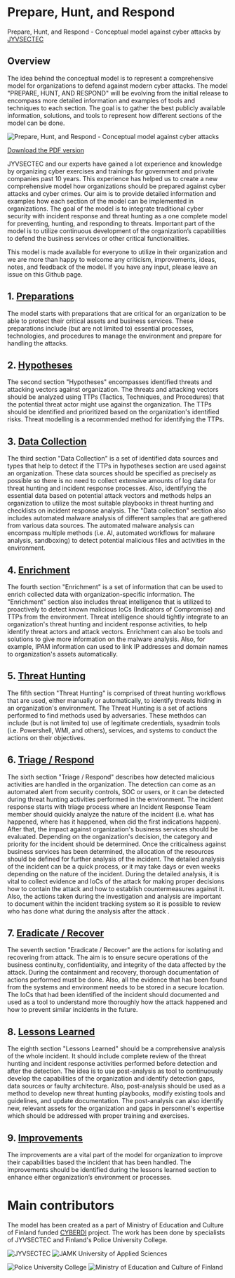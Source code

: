 # Prepare, Hunt, and Respond
Prepare, Hunt, and Respond - Conceptual model against cyber attacks by [JYVSECTEC](https://jyvsectec.fi)

## Overview
The idea behind the conceptual model is to represent a comprehensive model for organizations to defend against modern cyber attacks. The model "PREPARE, HUNT, AND RESPOND" will be evolving from the initial release to encompass more detailed information and examples of tools and techniques to each section. The goal is to gather the best publicly available information, solutions, and tools to represent how different sections of the model can be done. 

![Prepare, Hunt, and Respond - Conceptual model against cyber attacks](https://raw.githubusercontent.com/JYVSECTEC/PHR-model/master/_images/Prepare_Hunt_Respond.png "Prepare, Hunt, and Respond - Conceptual model against cyber attacks")

[Download the PDF version](https://github.com/JYVSECTEC/PHR-model/blob/master/Prepare_Hunt_Respond_Poster.pdf)

JYVSECTEC and our experts have gained a lot experience and knowledge by organizing cyber exercises and trainings for government and private companies past 10 years. This experience has helped us to create a new comprehensive model how organizations should be prepared against cyber attacks and cyber crimes. Our aim is to provide detailed information and examples how each section of the model can be implemented in organizations. The goal of the model is to integrate traditional cyber security with incident response and threat hunting as a one complete model for preventing, hunting, and responding to threats. Important part of the model is to utilize continuous development of the organization’s capabilities to defend the business services or other critical functionalities.

This model is made available for everyone to utilize in their organization and we are more than happy to welcome any criticism, improvements, ideas, notes, and feedback of the model. If you have any input, please leave an issue on this Github page.

## 1. [Preparations](https://github.com/JYVSECTEC/PHR-model/tree/master/Preparation)
The model starts with preparations that are critical for an organization to be able to protect their critical assets and business services. These preparations include (but are not limited to) essential processes, technologies, and procedures to manage the environment and prepare for handling the attacks.

## 2. [Hypotheses](https://github.com/JYVSECTEC/PHR-model/tree/master/Hypotheses)
The second section "Hypotheses" encompasses identified threats and attacking vectors against organization. The threats and attacking vectors should be analyzed using TTPs (Tactics, Techniques, and Procedures) that the potential threat actor might use against the organization. The TTPs should be identified and prioritized based on the organization's identified risks. Threat modelling is a recommended method for identifying the TTPs.

## 3. [Data Collection](https://github.com/JYVSECTEC/PHR-model/tree/master/Data%20Collection)
The third section "Data Collection" is a set of identified data sources and types that help to detect if the TTPs in hypotheses section are used against an organization. These data sources should be specified as precisely as possible so there is no need to collect extensive amounts of log data for threat hunting and incident response processes. Also, identifying the essential data based on potential attack vectors and methods helps an organization to utilize the most suitable playbooks in threat hunting and checklists on incident response analysis. The "Data collection" section also includes automated malware analysis of different samples that are gathered from various data sources. The automated malware analysis can encompass multiple methods (i.e. AI, automated workflows for malware analysis, sandboxing) to detect potential malicious files and activities in the environment.

## 4. [Enrichment](https://github.com/JYVSECTEC/PHR-model/tree/master/Enrichment)
The fourth section "Enrichment" is a set of information that can be used to enrich collected data with organization-specific information. The "Enrichment" section also includes threat intelligence that is utilized to proactively to detect known malicious IoCs (Indicators of Compromise) and TTPs from the environment. Threat intelligence should tightly integrate to an organization's threat hunting and incident response activities, to help identify threat actors and attack vectors. Enrichment can also be tools and solutions to give more information on the malware analysis. Also, for example, IPAM information can used to link IP addresses and domain names to organization's assets automatically.

## 5. [Threat Hunting](https://github.com/JYVSECTEC/PHR-model/tree/master/Threat%20Hunting)
The fifth section "Threat Hunting" is comprised of threat hunting workflows that are used, either manually or automatically, to identify threats hiding in an organization's environment. The Threat Hunting is a set of actions performed to find methods used by adversaries. These methdos can include (but is not limited to) use of legitimate credentials, sysadmin tools (i.e. Powershell, WMI, and others), services, and systems to conduct the actions on their objectives.

## 6. [Triage / Respond](https://github.com/JYVSECTEC/PHR-model/tree/master/Triage-Respond)
The sixth section "Triage / Respond" describes how detected malicious activities are handled in the organization. The detection can come as an automated alert from security controls, SOC or users, or it can be detected during threat hunting activities performed in the environment. The incident response starts with triage process where an Incident Response Team member should quickly analyze the nature of the incident (i.e. what has happened, where has it happened, when did the first indications happen). After that, the impact against organization's business services should be evaluated. Depending on the organization's decision, the category and priority for the incident should be determined. Once the criticalness against business services has been determined, the allocation of the resources should be defined for further analysis of the incident. The detailed analysis of the incident can be a quick process, or it may take days or even weeks depending on the nature of the incident. During the detailed analysis, it is vital to collect evidence and IoCs of the attack for making proper decisions how to contain the attack and how to establish countermeasures against it. Also, the actions taken during the investigation and analysis are important to document within the incident tracking system so it is possible to review who has done what during the analysis after the attack .

## 7. [Eradicate / Recover](https://github.com/JYVSECTEC/PHR-model/tree/master/Eradicate-Recover)
The seventh section "Eradicate / Recover" are the actions for isolating and recovering from attack. The aim is to ensure secure operations of the business continuity, confidentiality, and integrity of the data affected by the attack. During the containment and recovery, thorough documentation of actions performed must be done. Also, all the evidence that has been found from the systems and environment needs to be stored in a secure location. The IoCs that had been identified of the incident should documented and used as a tool to understand more thoroughly how the attack happened and how to prevent similar incidents in the future.

## 8. [Lessons Learned](https://github.com/JYVSECTEC/PHR-model/tree/master/Lessons%20Learned)
The eighth section "Lessons Learned" should be a comprehensive analysis of the whole incident. It should include complete review of the threat hunting and incident response activities performed before detection and after the detection. The idea is to use post-analysis as tool to continuously develop the capabilities of the organization and identify detection gaps, data sources or faulty architecture. Also, post-analysis should be used as a method to develop new threat hunting playbooks, modify existing tools and guidelines, and update documentation. The post-analysis can also identify new, relevant assets for the organization and gaps in personnel's expertise which should be addressed with proper training and exercises.

## 9. [Improvements](https://github.com/JYVSECTEC/PHR-model/tree/master/Improvements)
The improvements are a vital part of the model for organization to improve their capabilities based the incident that has been handled. The improvements should be identified during the lessons learned section to enhance either organization’s environment or processes.


# Main contributors
The model has been created as a part of Ministry of Education and Culture of Finland funded [CYBERDI](https://jyvsectec.fi/2018/10/cyberdi/) project. The work has been done by specialists of JYVSECTEC and Finland's Police University College.

![JYVSECTEC](https://raw.githubusercontent.com/JYVSECTEC/PHR-model/master/_images/JYVSECTEC_by_jamk.png) ![JAMK University of Applied Sciences](https://raw.githubusercontent.com/JYVSECTEC/PHR-model/master/_images/jamk-logo1.png "JAMK")

![Police University College](https://raw.githubusercontent.com/JYVSECTEC/PHR-model/master/_images/polamk-logo1.png "Police University College") ![Ministry of Education and Culture of Finland](https://raw.githubusercontent.com/JYVSECTEC/PHR-model/master/_images/OKM-logo1.png "Ministry of Education and Culture of Finland")

